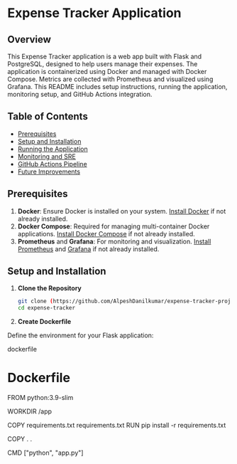 # Expense Tracker Application

## Overview

This Expense Tracker application is a web app built with Flask and PostgreSQL, designed to help users manage their expenses. The application is containerized using Docker and managed with Docker Compose. Metrics are collected with Prometheus and visualized using Grafana. This README includes setup instructions, running the application, monitoring setup, and GitHub Actions integration.

## Table of Contents

- [Prerequisites](#prerequisites)
- [Setup and Installation](#setup-and-installation)
- [Running the Application](#running-the-application)
- [Monitoring and SRE](#monitoring-and-sre)
- [GitHub Actions Pipeline](#github-actions-pipeline)
- [Future Improvements](#future-improvements)

## Prerequisites

1. **Docker**: Ensure Docker is installed on your system. [Install Docker](https://docs.docker.com/get-docker/) if not already installed.
2. **Docker Compose**: Required for managing multi-container Docker applications. [Install Docker Compose](https://docs.docker.com/compose/install/) if not already installed.
3. **Prometheus** and **Grafana**: For monitoring and visualization. [Install Prometheus](https://prometheus.io/docs/prometheus/latest/installation/) and [Grafana](https://grafana.com/docs/grafana/latest/installation/) if not already installed.

## Setup and Installation

1. **Clone the Repository**

   ```bash
   git clone (https://github.com/AlpeshDanilkumar/expense-tracker-project.git)
   cd expense-tracker

2. **Create Dockerfile**

Define the environment for your Flask application:

dockerfile
# Dockerfile
FROM python:3.9-slim

WORKDIR /app

COPY requirements.txt requirements.txt
RUN pip install -r requirements.txt

COPY . .

CMD ["python", "app.py"]
